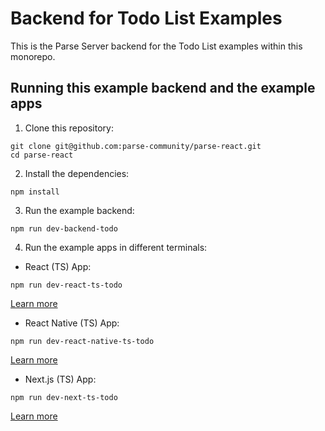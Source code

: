 # Backend for Todo List Examples

This is the Parse Server backend for the Todo List examples within this monorepo.

## Running this example backend and the example apps

1. Clone this repository:

```shell
git clone git@github.com:parse-community/parse-react.git
cd parse-react
```

2. Install the dependencies:

```shell
npm install
```

3. Run the example backend:

```shell
npm run dev-backend-todo
```

4. Run the example apps in different terminals:

- React (TS) App:

```shell
npm run dev-react-ts-todo
```

[Learn more](https://github.com/parse-community/parse-react/tree/master/examples/react-ts-todo)

- React Native (TS) App:

```shell
npm run dev-react-native-ts-todo
```

[Learn more](https://github.com/parse-community/parse-react/tree/master/examples/react-native-ts-todo)

- Next.js (TS) App:

```shell
npm run dev-next-ts-todo
```

[Learn more](https://github.com/parse-community/parse-react/tree/master/examples/next-ts-todo)
